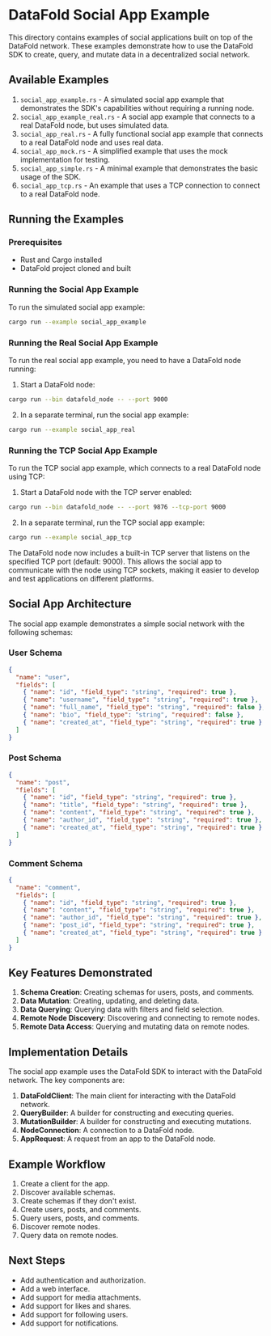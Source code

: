 # DataFold Social App Example

This directory contains examples of social applications built on top of the DataFold network. These examples demonstrate how to use the DataFold SDK to create, query, and mutate data in a decentralized social network.

## Available Examples

1. `social_app_example.rs` - A simulated social app example that demonstrates the SDK's capabilities without requiring a running node.
2. `social_app_example_real.rs` - A social app example that connects to a real DataFold node, but uses simulated data.
3. `social_app_real.rs` - A fully functional social app example that connects to a real DataFold node and uses real data.
4. `social_app_mock.rs` - A simplified example that uses the mock implementation for testing.
5. `social_app_simple.rs` - A minimal example that demonstrates the basic usage of the SDK.
6. `social_app_tcp.rs` - An example that uses a TCP connection to connect to a real DataFold node.

## Running the Examples

### Prerequisites

- Rust and Cargo installed
- DataFold project cloned and built

### Running the Social App Example

To run the simulated social app example:

```bash
cargo run --example social_app_example
```

### Running the Real Social App Example

To run the real social app example, you need to have a DataFold node running:

1. Start a DataFold node:

```bash
cargo run --bin datafold_node -- --port 9000
```

2. In a separate terminal, run the social app example:

```bash
cargo run --example social_app_real
```

### Running the TCP Social App Example

To run the TCP social app example, which connects to a real DataFold node using TCP:

1. Start a DataFold node with the TCP server enabled:

```bash
cargo run --bin datafold_node -- --port 9876 --tcp-port 9000
```

2. In a separate terminal, run the TCP social app example:

```bash
cargo run --example social_app_tcp
```

The DataFold node now includes a built-in TCP server that listens on the specified TCP port (default: 9000). This allows the social app to communicate with the node using TCP sockets, making it easier to develop and test applications on different platforms.

## Social App Architecture

The social app example demonstrates a simple social network with the following schemas:

### User Schema

```json
{
  "name": "user",
  "fields": [
    { "name": "id", "field_type": "string", "required": true },
    { "name": "username", "field_type": "string", "required": true },
    { "name": "full_name", "field_type": "string", "required": false },
    { "name": "bio", "field_type": "string", "required": false },
    { "name": "created_at", "field_type": "string", "required": true }
  ]
}
```

### Post Schema

```json
{
  "name": "post",
  "fields": [
    { "name": "id", "field_type": "string", "required": true },
    { "name": "title", "field_type": "string", "required": true },
    { "name": "content", "field_type": "string", "required": true },
    { "name": "author_id", "field_type": "string", "required": true },
    { "name": "created_at", "field_type": "string", "required": true }
  ]
}
```

### Comment Schema

```json
{
  "name": "comment",
  "fields": [
    { "name": "id", "field_type": "string", "required": true },
    { "name": "content", "field_type": "string", "required": true },
    { "name": "author_id", "field_type": "string", "required": true },
    { "name": "post_id", "field_type": "string", "required": true },
    { "name": "created_at", "field_type": "string", "required": true }
  ]
}
```

## Key Features Demonstrated

1. **Schema Creation**: Creating schemas for users, posts, and comments.
2. **Data Mutation**: Creating, updating, and deleting data.
3. **Data Querying**: Querying data with filters and field selection.
4. **Remote Node Discovery**: Discovering and connecting to remote nodes.
5. **Remote Data Access**: Querying and mutating data on remote nodes.

## Implementation Details

The social app example uses the DataFold SDK to interact with the DataFold network. The key components are:

1. **DataFoldClient**: The main client for interacting with the DataFold network.
2. **QueryBuilder**: A builder for constructing and executing queries.
3. **MutationBuilder**: A builder for constructing and executing mutations.
4. **NodeConnection**: A connection to a DataFold node.
5. **AppRequest**: A request from an app to the DataFold node.

## Example Workflow

1. Create a client for the app.
2. Discover available schemas.
3. Create schemas if they don't exist.
4. Create users, posts, and comments.
5. Query users, posts, and comments.
6. Discover remote nodes.
7. Query data on remote nodes.

## Next Steps

- Add authentication and authorization.
- Add a web interface.
- Add support for media attachments.
- Add support for likes and shares.
- Add support for following users.
- Add support for notifications.
